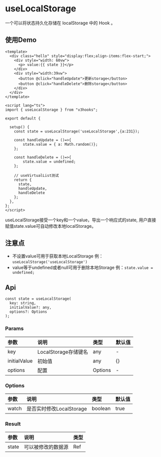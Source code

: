 # useLocalStorage

一个可以将状态持久化存储在 localStorage 中的 Hook 。


## 使用Demo

```vue
<template>
  <div class="hello" style="display:flex;align-items:flex-start;">
    <div style="width: 60vw">
      <p> value:{{ state }}</p>
    </div>
    <div style="width:39vw">
      <button @click="handleUpdate">更新storage</button>
      <button @click="handleDelete">删除storage</button>
    </div>
  </div>
</template>

<script lang="ts">
import { useLocalStorage } from "v3hooks";

export default {
  
  setup() {
    const state = useLocalStorage('useLocalStorage',{a:231});

    const handleUpdate = ()=>{
        state.value = { a: Math.random()};
    };

    const handleDelete = ()=>{
        state.value = undefined;
    };

    // useVirtualList测试
    return {
      state,
      handleUpdate,
      handleDelete
    };
  },
};
</script>
```

useLocalStorage接受一个key和一个value，导出一个响应式的state, 用户直接赋值state.value可自动修改本地localStorage。

## 注意点
* 不设置value可用于获取本地LocalStorage  例：`useLocalStorage('useLocalStorage')`
* value等于undefined或者null可用于删除本地Storage  例：`state.value = undefined;`


## Api
```
const state = useLocalStorage(
  key: string,
  initialValue?: any,
  options?: Options
);

```
### Params

| 参数 | 说明 | 类型 | 默认值 |
| :----| :---- | :---- | :---- |
| key | LocalStorage存储键名 | any	 | - |
| initialValue | 初始值 | any	 | {} |
| options | 配置 | Options	 | - |

### Options

| 参数 | 说明 | 类型 | 默认值 |
| :----| :---- | :---- | :---- |
| watch | 是否实时修改LocalStorage | boolean | true |

### Result

| 参数 | 说明 | 类型 |
| :----| :---- | :---- |
| state | 可以被修改的数据源 | Ref<any> |

